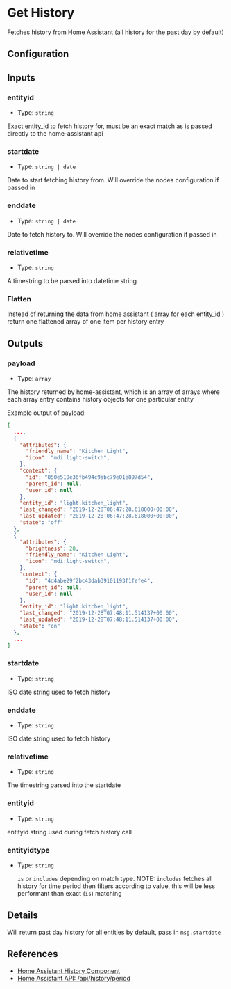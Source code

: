 # Get History

Fetches history from Home Assistant (all history for the past day by default)

## Configuration

<!-- TODO: Needs to be added -->

## Inputs

### entityid

- Type: `string`

Exact entity_id to fetch history for, must be an exact match as is passed directly to the home-assistant api

### startdate

- Type: `string | date`

Date to start fetching history from. Will override the nodes configuration if passed in

### enddate

- Type: `string | date`

Date to fetch history to. Will override the nodes configuration if passed in

### relativetime

- Type: `string`

A timestring to be parsed into datetime string

### Flatten

Instead of returning the data from home assistant ( array for each entity_id ) return one flattened array of one item per history entry

## Outputs

### payload

- Type: `array`

The history returned by home-assistant, which is an array of arrays where each array entry contains history objects for one particular entity

Example output of payload:

```json
[
  ...,
  {
    "attributes": {
      "friendly_name": "Kitchen Light",
      "icon": "mdi:light-switch",
    },
    "context": {
      "id": "850e510e36fb494c9abc79e01e897d54",
      "parent_id": null,
      "user_id": null
    },
    "entity_id": "light.kitchen_light",
    "last_changed": "2019-12-28T06:47:28.618000+00:00",
    "last_updated": "2019-12-28T06:47:28.618000+00:00",
    "state": "off"
  },
  {
    "attributes": {
      "brightness": 28,
      "friendly_name": "Kitchen Light",
      "icon": "mdi:light-switch",
    },
    "context": {
      "id": "4d4abe29f2bc43dab39101193f1fefe4",
      "parent_id": null,
      "user_id": null
    },
    "entity_id": "light.kitchen_light",
    "last_changed": "2019-12-28T07:48:11.514137+00:00",
    "last_updated": "2019-12-28T07:48:11.514137+00:00",
    "state": "on"
  },
  ...
]
```

### startdate

- Type: `string`

ISO date string used to fetch history

### enddate

- Type: `string`

ISO date string used to fetch history

### relativetime

- Type: `string`

The timestring parsed into the startdate

### entityid

- Type: `string`

entityid string used during fetch history call

### entityidtype

- Type: `string`

  `is` or `includes` depending on match type. NOTE: `includes` fetches all history for time period then filters according to value, this will be less performant than exact (`is`) matching

## Details

Will return past day history for all entities by default, pass in `msg.startdate`

## References

- [Home Assistant History Component](https://home-assistant.io/components/history)
- [Home Assistant API: /api/history/period](https://developers.home-assistant.io/docs/en/external_api_rest.html#get-api-history-period-lt-timestamp)
